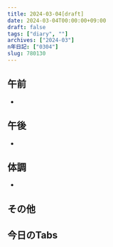 ```yaml
---
title: 2024-03-04[draft]
date: 2024-03-04T00:00:00+09:00
draft: false
tags: ["diary", ""]
archives: ["2024-03"]
n年日記: ["0304"]
slug: 780130
---
```

## 午前
- 
## 午後
- 
## 体調
- 
## その他
## 今日のTabs